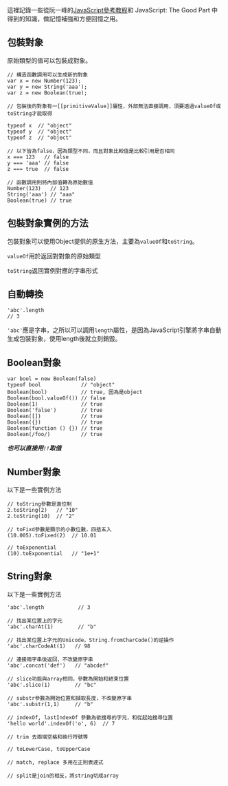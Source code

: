 這裡記錄一些從阮一峰的[JavaScript參考教程](http://javascript.ruanyifeng.com/)和 JavaScript: The Good Part 中得到的知識，做記憶補強和方便回憶之用。

## 包裝對象

原始類型的值可以包裝成對象。

```
// 構造函數調用可以生成新的對象
var x = new Number(123);
var y = new String('aaa');
var z = new Boolean(true);

// 包裝後的對象有一[[primitiveValue]]屬性，外部無法直接調用，須要透過valueOf或toString才能取得

typeof x  // "object"
typeof y  // "object"
typeof z  // "object"

// 以下皆為false，因為類型不同，而且對象比較值是比較引用是否相同
x === 123   // false
y === 'aaa' // false
z === true  // false

// 函數調用則將內部值轉為原始數值
Number(123)   // 123
String('aaa') // "aaa"
Boolean(true) // true
```

## 包裝對象實例的方法

包裝對象可以使用Object提供的原生方法，主要為`valueOf`和`toString`。

`valueOf`用於返回對對象的原始類型

`toString`返回實例對應的字串形式

## 自動轉換

```
'abc'.length
// 3
```

`'abc'`應是字串，之所以可以調用`length`屬性，是因為JavaScript引擎將字串自動生成包裝對象，使用length後就立刻銷毀。


## Boolean對象

```
var bool = new Boolean(false)
typeof bool             // "object"
Boolean(bool)           // true, 因為是object
Boolean(bool.valueOf()) // false
Boolean(1)              // true
Boolean('false')        // true 
Boolean([])             // true 
Boolean({})             // true 
Boolean(function () {}) // true 
Boolean(/foo/)          // true
```

***也可以直接用`!!`取值***

## Number對象

以下是一些實例方法

```
// toString參數是進位制
2.toString(2)   // "10"
2.toString(10)  // "2"

// toFixd參數是顯示的小數位數，四捨五入
(10.005).toFixed(2)  // 10.01

// toExponential
(10).toExponential   // "1e+1"
```

## String對象

以下是一些實例方法

```
'abc'.length           // 3

// 找出某位置上的字元
'abc'.charAt(1)        // "b"

// 找出某位置上字元的Unicode，String.fromCharCode()的逆操作
'abc'.charCodeAt(1)   // 98

// 連接兩字串後返回，不改變原字串
'abc'.concat('def')   // "abcdef"

// slice功能與array相同，參數為開始和結束位置
'abc'.slice(1)        // "bc"

// substr參數為開始位置和擷取長度，不改變原字串
'abc'.substr(1,1)     // "b"

// indexOf, lastIndexOf 參數為欲搜尋的字元，和從起始搜尋位置
'hello world'.indexOf('o', 6)  // 7

// trim 去兩端空格和換行符號等

// toLowerCase, toUpperCase

// match, replace 多用在正則表達式

// split是join的相反，將string切成array
```